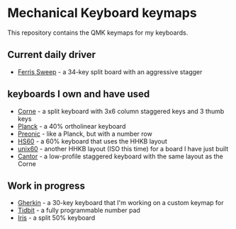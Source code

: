 # Mechanical Keyboard keymaps

This repository contains the QMK keymaps for my keyboards. 

## Current daily driver

* [Ferris Sweep](https://github.com/teknostatik/keyboards/tree/main/ferris_sweep) - a 34-key split board with an aggressive stagger

## keyboards I own and have used

* [Corne](https://github.com/teknostatik/keyboards/tree/main/corne) - a split keyboard with 3x6 column staggered keys and 3 thumb keys
* [Planck](https://github.com/teknostatik/keyboards/tree/main/planck) - a 40% ortholinear keyboard
* [Preonic](https://github.com/teknostatik/keyboards/tree/main/preonic) - like a Planck, but with a number row
* [HS60](https://github.com/teknostatik/keyboards/tree/main/HHKB) - a 60% keyboard that uses the HHKB layout
* [unix60](https://github.com/teknostatik/keyboards/tree/main/unix60) - another HHKB layout (ISO this time) for a board I have just built
* [Cantor](https://github.com/teknostatik/keyboards/tree/main/cantor) - a low-profile staggered keyboard with the same layout as the Corne

## Work in progress

* [Gherkin](https://github.com/teknostatik/keyboards/tree/main/gherkin) - a 30-key keyboard that I'm working on a custom keymap for
* [Tidbit](https://github.com/teknostatik/keyboards/tree/main/tidbit) - a fully programmable number pad
* [Iris](https://github.com/teknostatik/keyboards/tree/main/iris) - a split 50% keyboard 
